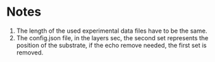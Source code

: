 # Notes1. The length of the used experimental data files have to be the same.2. The config.json file, in the layers sec, the second set represents the position of the substrate, if the echo remove needed, the first set is removed.
